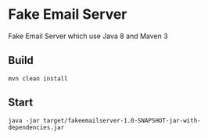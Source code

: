 # Fake Email Server

Fake Email Server which use Java 8 and Maven 3

## Build

`mvn clean install`

## Start

`java -jar target/fakeemailserver-1.0-SNAPSHOT-jar-with-dependencies.jar`
